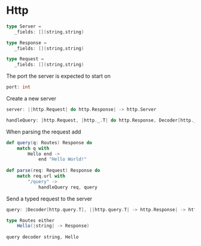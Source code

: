 # Http 
 
```scala
type Server =
   _fields: [](string,string)
``` 
 
```scala
type Response =
   _fields: [](string,string)
``` 
 
```scala
type Request =
   _fields: [](string,string)
``` 
 
The port the server is expected to start on 
```scala
port: int
``` 
 
Create a new server 
```scala
server: ||http.Request| do http.Response| -> http.Server
``` 
 
```scala
handleQuery: |http.Request, |http._.T| do http.Response, Decoder[http._.T]| do http.Response
``` 
 
When parsing the request add 
```scala 
def query(q: Routes) Response do 
    match q with 
        Hello end -> 
            end "Hello World!" 
 
def parse(req: Request) Response do 
    match req.url with 
        "/query" -> 
            handleQuery req, query 
``` 
 
 
Send a typed request to the server 
```scala
query: |Decoder[http.query.T], ||http.query.T| -> http.Response| -> http.query.U| do Result[http.query.T,string]
``` 
 
```scala 
type Routes either 
    Hello(|string| -> Response) 
 
query decoder string, Hello 
``` 
 
